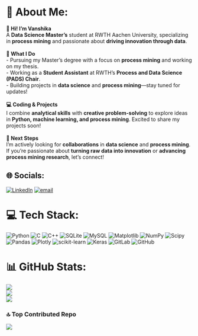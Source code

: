 # 💫 About Me:
**👋 Hi! I’m Vanshika**  <br>A **Data Science Master’s** student at RWTH Aachen University, specializing in **process mining** and passionate about **driving innovation through data**.  <br><br>**🔬 What I Do**  <br>- Pursuing my Master’s degree with a focus on **process mining** and working on my thesis.  <br>- Working as a **Student Assistant** at RWTH’s **Process and Data Science (PADS) Chair**.  <br>- Building projects in **data science** and **process mining**—stay tuned for updates!  <br><br>**💻 Coding & Projects**  <br>I combine **analytical skills** with **creative problem-solving** to explore ideas in **Python, machine learning, and process mining**. Excited to share my projects soon!  <br><br>**🌱 Next Steps**  <br>I’m actively looking for **collaborations** in **data science** and **process mining**. If you’re passionate about **turning raw data into innovation** or **advancing process mining research**, let’s connect!  <br>


## 🌐 Socials:
[![LinkedIn](https://img.shields.io/badge/LinkedIn-%230077B5.svg?logo=linkedin&logoColor=white)](https://linkedin.com/in/https://www.linkedin.com/in/vanshika-mishra/) [![email](https://img.shields.io/badge/Email-D14836?logo=gmail&logoColor=white)](mailto:mish.vans@gmail.com) 

# 💻 Tech Stack:
![Python](https://img.shields.io/badge/python-3670A0?style=for-the-badge&logo=python&logoColor=ffdd54) ![C](https://img.shields.io/badge/c-%2300599C.svg?style=for-the-badge&logo=c&logoColor=white) ![C++](https://img.shields.io/badge/c++-%2300599C.svg?style=for-the-badge&logo=c%2B%2B&logoColor=white) ![SQLite](https://img.shields.io/badge/sqlite-%2307405e.svg?style=for-the-badge&logo=sqlite&logoColor=white) ![MySQL](https://img.shields.io/badge/mysql-4479A1.svg?style=for-the-badge&logo=mysql&logoColor=white) ![Matplotlib](https://img.shields.io/badge/Matplotlib-%23ffffff.svg?style=for-the-badge&logo=Matplotlib&logoColor=black) ![NumPy](https://img.shields.io/badge/numpy-%23013243.svg?style=for-the-badge&logo=numpy&logoColor=white) ![Scipy](https://img.shields.io/badge/SciPy-%230C55A5.svg?style=for-the-badge&logo=scipy&logoColor=%white) ![Pandas](https://img.shields.io/badge/pandas-%23150458.svg?style=for-the-badge&logo=pandas&logoColor=white) ![Plotly](https://img.shields.io/badge/Plotly-%233F4F75.svg?style=for-the-badge&logo=plotly&logoColor=white) ![scikit-learn](https://img.shields.io/badge/scikit--learn-%23F7931E.svg?style=for-the-badge&logo=scikit-learn&logoColor=white) ![Keras](https://img.shields.io/badge/Keras-%23D00000.svg?style=for-the-badge&logo=Keras&logoColor=white) ![GitLab](https://img.shields.io/badge/gitlab-%23181717.svg?style=for-the-badge&logo=gitlab&logoColor=white) ![GitHub](https://img.shields.io/badge/github-%23121011.svg?style=for-the-badge&logo=github&logoColor=white)
# 📊 GitHub Stats:
![](https://github-readme-stats.vercel.app/api?username=V4nshika&theme=github_dark&hide_border=true&include_all_commits=true&count_private=false)<br/>
![](https://nirzak-streak-stats.vercel.app/?user=V4nshika&theme=github_dark&hide_border=true)<br/>
![](https://github-readme-stats.vercel.app/api/top-langs/?username=V4nshika&theme=github_dark&hide_border=true&include_all_commits=true&count_private=false&layout=compact)

### 🔝 Top Contributed Repo
![](https://github-contributor-stats.vercel.app/api?username=V4nshika&limit=5&theme=github_dark_dimmed&combine_all_yearly_contributions=true)

<!-- Proudly created with GPRM ( https://gprm.itsvg.in ) -->
